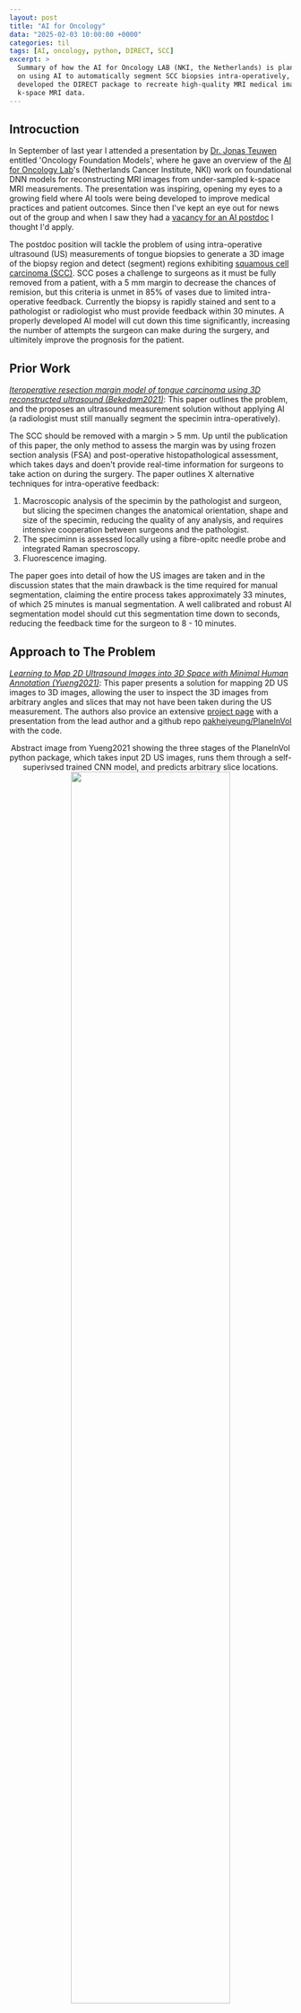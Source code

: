 ```yaml
---
layout: post
title: "AI for Oncology"
data: "2025-02-03 10:00:00 +0000"
categories: til
tags: [AI, oncology, python, DIRECT, SCC]
excerpt: >
  Summary of how the AI for Oncology LAB (NKI, the Netherlands) is planning
  on using AI to automatically segment SCC biopsies intra-operatively, and how they
  developed the DIRECT package to recreate high-quality MRI medical images from under-sampled
  k-space MRI data.
---
```


## Introcuction

In September of last year I attended a presentation by [Dr. Jonas Teuwen](https://www.nki.nl/research/find-a-researcher/groupleaders/jonas-teuwen/) entitled 'Oncology Foundation Models', where he gave an overview of the [AI for Oncology Lab](https://aiforoncology.nl)'s (Netherlands Cancer Institute, NKI) work on foundational DNN models for reconstructing MRI images from under-sampled k-space MRI measurements. The presentation was inspiring, opening my eyes to a growing field where AI tools were being developed to improve medical practices and patient outcomes. Since then I've kept an eye out for news out of the group and when I saw they had a [vacancy for an AI postdoc](https://aiforoncology.nl/vacancies/phdpostdoc-position-utilizing-artificial-intelligence-to-segment-echo-images-of-tongue-cancer-intraoperatively-to-facilitate-radical-resection/) I thought I'd apply.

The postdoc position will tackle the problem of using intra-operative ultrasound (US) measurements of tongue biopsies to generate a 3D image of the biopsy region and detect (segment) regions exhibiting [squamous cell carcinoma (SCC)](https://en.wikipedia.org/wiki/Squamous-cell_carcinoma). SCC poses a challenge to surgeons as it must be fully removed from a patient, with a 5 mm margin to decrease the chances of remision, but this criteria is unmet in 85% of vases due to limited intra-operative feedback. Currently the biopsy is rapidly stained and sent to a pathologist or radiologist who must provide feedback within 30 minutes. A properly developed AI model will cut down this time significantly, increasing the number of attempts the surgeon can make during the surgery, and ultimitely improve the prognosis for the patient.

## Prior Work

[_Iteroperative resection margin model of tongue carcinoma using 3D reconstructed ultrasound (Bekedam2021)_](https://www.sciencedirect.com/science/article/pii/S2667147621001436): This paper outlines the problem, and the proposes an ultrasound measurement solution without applying AI (a radiologist must still manually segment the specimin intra-operatively).

The SCC should be removed with a margin > 5 mm. Up until the publication of this paper, the only method to assess the margin was by using frozen section analysis (FSA) and post-operative histopathological assessment, which takes days and doen't provide real-time information for surgeons to take action on during the surgery. The paper outlines X alternative techniques for intra-operative feedback:

1. Macroscopic analysis of the specimin by the pathologist and surgeon, but slicing the specimen changes the anatomical orientation, shape and size of the specimin, reducing the quality of any analysis, and requires intensive cooperation between surgeons and the pathologist.
2. The speciminn is assessed locally using a fibre-opitc needle probe and integrated Raman specroscopy.
3. Fluorescence imaging.

The paper goes into detail of how the US images are taken and in the discussion states that the main drawback is the time required for manual segmentation, claiming the entire process takes approximately 33 minutes, of which 25 minutes is manual segmentation. A well calibrated and robust AI segmentation model should cut this segmentation time down to seconds, reducing the feedback time for the surgeon to 8 - 10 minutes.

## Approach to The Problem

[_Learning to Map 2D Ultrasound Images into 3D Space
with Minimal Human Annotation (Yueng2021)_](https://www.sciencedirect.com/science/article/abs/pii/S136184152100044X): This paper presents a solution for mapping 2D US images to 3D images, allowing the user to inspect the 3D images from arbitrary angles and slices that may not have been taken during the US measurement. The authors also provice an extensive [project page](https://pakheiyeung.github.io/PlaneInVol_wp/) with a presentation from the lead author and a github repo [pakheiyeung/PlaneInVol](https://github.com/pakheiyeung/PlaneInVol) with the code.

<div style="text-align: center;">
<p style="margin: 0; text-align: center; font-weight: normal">
    Abstract image from Yueng2021 showing the three stages of the PlaneInVol python package, which takes input 2D US images, runs them through a self-superivsed trained CNN model, and predicts arbitrary slice locations.
    </p>
   <img src="{{ site.baseurl }}/assets/posts/PlaneInVol_abstract_image.jpg" style="width: 75%;">
</div>

[_Detection of COVID-19 features in lung ultrasound images using deep neural networks (Zhao2024)_](https://www.nature.com/articles/s43856-024-00463-5): This paper outlines a U-net model to segment COVID-19 in lung US measurements.

<div style="text-align: center;">
<p style="margin: 0; text-align: center; font-weight: normal">
    Figure from Zhao2024 showing the U-net architecture used to detect COVID-19 in lung US measurements.
    </p>
   <img src="{{ site.baseurl }}/assets/posts/Zhao2024_U-net.png" style="width: 75%;">
</div>

[_Enhancing the reliability of deep learning-based head and neck tumour segmentation using uncertainty estimation with multi-modal images Ren2024_](https://iopscience.iop.org/article/10.1088/1361-6560/ad682d): This paper develops methods to quantifying uncertainty in multi-modal head and neck cancer segmentation models, allowing users to create 3D uncertainty maps that could help medical practicioners focus on high-uncertainty areas.

## Other Work From the Group

Some of the most interesting work out of the group is unrelated to SCC segmentation, but actualy deals with processing under-sampled or noisy k-space MRI data to high-quality images. Models can be used or fine-tuned on specific datasets using the [DIRECT](https://github.com/NKI-AI/direct) python package.

<div style="text-align: center;">
<p style="margin: 0; text-align: center; font-weight: normal">
    Slide taken from <a href="https://www.youtube.com/watch?v=Jl18e2XoHNI" target="_blank">Webinar 33 Accelerated MRI with AI by Jonas Teuwen</a> presented at European Society of Medical Imaging Informatics, showing the principle of how to transform raw, complex k-space MRI data into a mecical image.
    </p>
   <img src="{{ site.baseurl }}/assets/posts/k-space_to_MRI-image.png" style="width: 75%;">
</div>

<div style="text-align: center;">
<p style="margin: 0; text-align: center; font-weight: normal">
    Under-sampled k-space to save time during MRI measurement (decreasing cost, decreasing discomfort for the patient, and reducing artifacts caused by movement over time).
    </p>
   <img src="{{ site.baseurl }}/assets/posts/subsampled-k-space_to_MRI-image.png" style="width: 75%;">
</div>

<div style="text-align: center;">
<p style="margin: 0; text-align: center; font-weight: normal">
    Showing the performance using a "zero-filled" model (no interpolation of missing k-space), CS (Compressed Sensing) model using BART and RIM (recurrent inference machine) using DIRECT.
    </p>
   <img src="{{ site.baseurl }}/assets/posts/direct_models.png" style="width: 75%;">
</div>

DIRECT uses MRI phyiscs as prior knowledge, sampling masks, MRI machine sensitivity masks and a complicated update function (using ReLU convolutional layers, gated recurrent units (GRU)) in a recurrent inference machine (RIM) model to increase the quality of generated MRI images.
